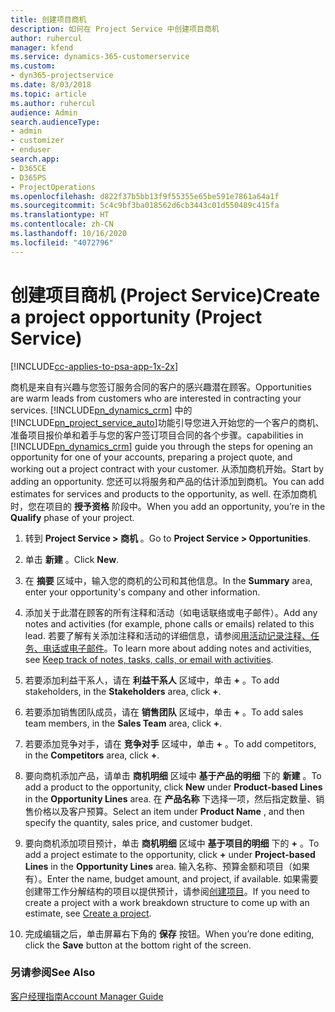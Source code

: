 ```yaml
---
title: 创建项目商机
description: 如何在 Project Service 中创建项目商机
author: ruhercul
manager: kfend
ms.service: dynamics-365-customerservice
ms.custom:
- dyn365-projectservice
ms.date: 8/03/2018
ms.topic: article
ms.author: ruhercul
audience: Admin
search.audienceType:
- admin
- customizer
- enduser
search.app:
- D365CE
- D365PS
- ProjectOperations
ms.openlocfilehash: d822f37b5bb13f9f55355e65be591e7861a64a1f
ms.sourcegitcommit: 5c4c9bf3ba018562d6cb3443c01d550489c415fa
ms.translationtype: HT
ms.contentlocale: zh-CN
ms.lasthandoff: 10/16/2020
ms.locfileid: "4072796"
---
```

# <a name="create-a-project-opportunity-project-service"></a><span data-ttu-id="4fc5f-103">创建项目商机 (Project Service)</span><span class="sxs-lookup"><span data-stu-id="4fc5f-103">Create a project opportunity (Project Service)</span></span>

[!INCLUDE[cc-applies-to-psa-app-1x-2x](../includes/cc-applies-to-psa-app-1x-2x.md)]

<span data-ttu-id="4fc5f-104">商机是来自有兴趣与您签订服务合同的客户的感兴趣潜在顾客。</span><span class="sxs-lookup"><span data-stu-id="4fc5f-104">Opportunities are warm leads from customers who are interested in contracting your services.</span></span> [!INCLUDE[pn_dynamics_crm](../includes/pn-dynamics-crm.md)] <span data-ttu-id="4fc5f-105">中的[!INCLUDE[pn_project_service_auto](../includes/pn-project-service-auto.md)]功能引导您进入开始您的一个客户的商机、准备项目报价单和着手与您的客户签订项目合同的各个步骤。</span><span class="sxs-lookup"><span data-stu-id="4fc5f-105">capabilities in [!INCLUDE[pn_dynamics_crm](../includes/pn-dynamics-crm.md)] guide you through the steps for opening an opportunity for one of your accounts, preparing a project quote, and working out a project contract with your customer.</span></span> <span data-ttu-id="4fc5f-106">从添加商机开始。</span><span class="sxs-lookup"><span data-stu-id="4fc5f-106">Start by adding an opportunity.</span></span> <span data-ttu-id="4fc5f-107">您还可以将服务和产品的估计添加到商机。</span><span class="sxs-lookup"><span data-stu-id="4fc5f-107">You can add estimates for services and products to the opportunity, as well.</span></span> <span data-ttu-id="4fc5f-108">在添加商机时，您在项目的 **授予资格** 阶段中。</span><span class="sxs-lookup"><span data-stu-id="4fc5f-108">When you add an opportunity, you’re in the **Qualify** phase of your project.</span></span>  
  
1.  <span data-ttu-id="4fc5f-109">转到 **Project Service > 商机** 。</span><span class="sxs-lookup"><span data-stu-id="4fc5f-109">Go to **Project Service > Opportunities**.</span></span>  
  
2.  <span data-ttu-id="4fc5f-110">单击 **新建** 。</span><span class="sxs-lookup"><span data-stu-id="4fc5f-110">Click **New**.</span></span>  
  
3.  <span data-ttu-id="4fc5f-111">在 **摘要** 区域中，输入您的商机的公司和其他信息。</span><span class="sxs-lookup"><span data-stu-id="4fc5f-111">In the **Summary** area, enter your opportunity's company and other information.</span></span>  
  
4.  <span data-ttu-id="4fc5f-112">添加关于此潜在顾客的所有注释和活动（如电话联络或电子邮件）。</span><span class="sxs-lookup"><span data-stu-id="4fc5f-112">Add any notes and activities (for example, phone calls or emails) related to this lead.</span></span> <span data-ttu-id="4fc5f-113">若要了解有关添加注释和活动的详细信息，请参阅[用活动记录注释、任务、电话或电子邮件](https://docs.microsoft.com/dynamics365/customerengagement/on-premises/basics/work-with-activities)。</span><span class="sxs-lookup"><span data-stu-id="4fc5f-113">To learn more about adding notes and activities, see [Keep track of notes, tasks, calls, or email with activities](https://docs.microsoft.com/dynamics365/customerengagement/on-premises/basics/work-with-activities).</span></span>  
  
5.  <span data-ttu-id="4fc5f-114">若要添加利益干系人，请在 **利益干系人** 区域中，单击 **+** 。</span><span class="sxs-lookup"><span data-stu-id="4fc5f-114">To add stakeholders, in the **Stakeholders** area, click **+**.</span></span>  
  
6.  <span data-ttu-id="4fc5f-115">若要添加销售团队成员，请在 **销售团队** 区域中，单击 **+** 。</span><span class="sxs-lookup"><span data-stu-id="4fc5f-115">To add sales team members, in the **Sales Team** area, click **+**.</span></span>  
  
7.  <span data-ttu-id="4fc5f-116">若要添加竞争对手，请在 **竞争对手** 区域中，单击 **+** 。</span><span class="sxs-lookup"><span data-stu-id="4fc5f-116">To add competitors, in the **Competitors** area, click **+**.</span></span>  
  
8.  <span data-ttu-id="4fc5f-117">要向商机添加产品，请单击 **商机明细** 区域中 **基于产品的明细** 下的 **新建** 。</span><span class="sxs-lookup"><span data-stu-id="4fc5f-117">To add a product to the opportunity, click **New** under **Product-based Lines** in the **Opportunity Lines** area.</span></span> <span data-ttu-id="4fc5f-118">在 **产品名称** 下选择一项，然后指定数量、销售价格以及客户预算。</span><span class="sxs-lookup"><span data-stu-id="4fc5f-118">Select an item under **Product Name** , and then specify the quantity, sales price, and customer budget.</span></span>  
  
9. <span data-ttu-id="4fc5f-119">要向商机添加项目预计，单击 **商机明细** 区域中 **基于项目的明细** 下的 **+** 。</span><span class="sxs-lookup"><span data-stu-id="4fc5f-119">To add a project estimate to the opportunity, click **+** under **Project-based Lines** in the **Opportunity Lines** area.</span></span> <span data-ttu-id="4fc5f-120">输入名称、预算金额和项目（如果有）。</span><span class="sxs-lookup"><span data-stu-id="4fc5f-120">Enter the name, budget amount, and project, if available.</span></span> <span data-ttu-id="4fc5f-121">如果需要创建带工作分解结构的项目以提供预计，请参阅[创建项目](../psa/create-project.md)。</span><span class="sxs-lookup"><span data-stu-id="4fc5f-121">If you need to create a project with a work breakdown structure to come up with an estimate, see [Create a project](../psa/create-project.md).</span></span>  
  
10. <span data-ttu-id="4fc5f-122">完成编辑之后，单击屏幕右下角的 **保存** 按钮。</span><span class="sxs-lookup"><span data-stu-id="4fc5f-122">When you’re done editing, click the **Save** button at the bottom right of the screen.</span></span>  
  
### <a name="see-also"></a><span data-ttu-id="4fc5f-123">另请参阅</span><span class="sxs-lookup"><span data-stu-id="4fc5f-123">See Also</span></span>  
 [<span data-ttu-id="4fc5f-124">客户经理指南</span><span class="sxs-lookup"><span data-stu-id="4fc5f-124">Account Manager Guide</span></span>](../psa/account-manager-guide.md)
